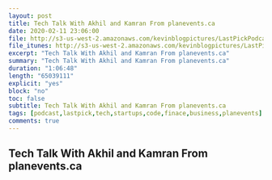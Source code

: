 ```yaml
---
layout: post
title: Tech Talk With Akhil and Kamran From planevents.ca
date: 2020-02-11 23:06:00
file: http://s3-us-west-2.amazonaws.com/kevinblogpictures/LastPickPodcastE6.mp3
file_itunes: http://s3-us-west-2.amazonaws.com/kevinblogpictures/LastPickPodcastE6.m4a
excerpt: "Tech Talk With Akhil and Kamran From planevents.ca"
summary: "Tech Talk With Akhil and Kamran From planevents.ca"
duration: "1:06:48"
length: "65039111"
explicit: "yes"
block: "no"
toc: false
subtitle: Tech Talk With Akhil and Kamran From planevents.ca
tags: [podcast,lastpick,tech,startups,code,finace,business,planevents]
comments: true
---
```


## Tech Talk With Akhil and Kamran From planevents.ca
